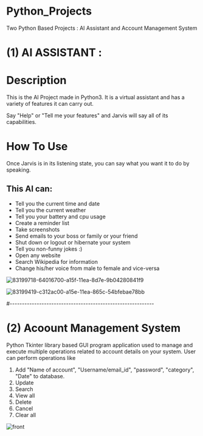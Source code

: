 # Python_Projects
Two Python Based Projects : AI Assistant and Account Management System

# (1) AI ASSISTANT :
# Description

This is the AI Project made in Python3. It is a virtual assistant and has a variety of features it can carry out.

Say "Help" or "Tell me your features" and Jarvis will say all of its capabilities.
# How To Use

Once Jarvis is in its listening state, you can say what you want it to do by speaking.

## This AI can:

- Tell you the current time and date
- Tell you the current weather
- Tell you your battery and cpu usage
- Create a reminder list
- Take screenshots
- Send emails to your boss or family or your friend
- Shut down or logout or hibernate your system
- Tell you non-funny jokes :)
- Open any website
- Search Wikipedia for information
- Change his/her voice from male to female and vice-versa

![83199718-64016700-a15f-11ea-8d7e-9b04280841f9](https://github.com/Vaishali-tyagi-21/Python_Projects/assets/109030244/0d10fb77-a426-4344-9b95-86a3d6f07b62)

![83199419-c312ac00-a15e-11ea-865c-54bfebae78bb](https://github.com/Vaishali-tyagi-21/Python_Projects/assets/109030244/d7d98fc6-41f3-47c9-955c-c143802e1041)


#-----------------------------------------------------------

# (2) Acoount Management System

Python Tkinter library based GUI program application used to manage and execute multiple operations related to account details on your system. 
User can perform operations like 
1. Add "Name of account", "Username/email_id", "password", "category", "Date" to database.
2. Update
3. Search
4. View all
5. Delete
6. Cancel
7. Clear all

![front](https://github.com/Vaishali-tyagi-21/Python_Projects/assets/109030244/855b46b9-a852-4e6e-80b5-7ff0623d96ae)






